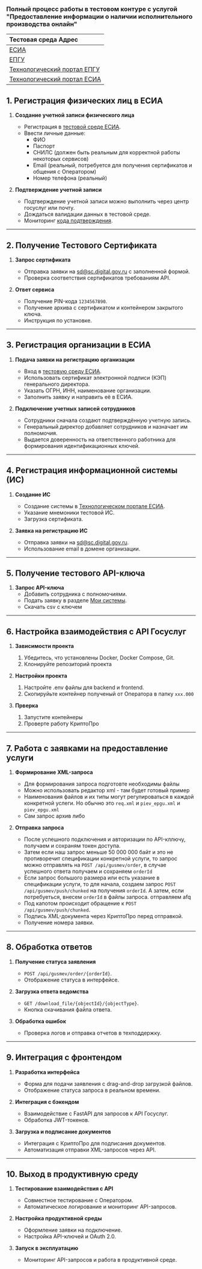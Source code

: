 ### Полный процесс работы в тестовом контуре с услугой "Предоставление информации о наличии исполнительного производства онлайн"

| Тестовая среда Адрес                                                                |
| :---------------------------------------------------------------------------------- |
| [ЕСИА](https://esia-portal1.test.gosuslugi.ru/)                                     |
| [ЕПГУ](https://svcdev-beta.test.gosuslugi.ru/)                                      |
| [Технологический портал ЕПГУ](https://svcdev-partners.test.gosuslugi.ru/)           |
| [Технологический портал ЕСИА](https://esia-portal1.test.gosuslugi.ru/console/tech/) |

## **1. Регистрация физических лиц в ЕСИА**

1. **Создание учетной записи физического лица**

   - Регистрация в [тестовой среде ЕСИА](https://esia-portal1.test.gosuslugi.ru/registration/).
   - Ввести личные данные:
     - ФИО
     - Паспорт
     - СНИЛС (должен быть реальным для корректной работы некоторых сервисов)
     - Email (реальный, потребуется для получения сертификатов и общения с Оператором)
     - Номер телефона (реальный)

2. **Подтверждение учетной записи**
   - Подтверждение учетной записи можно выполнить через центр госуслуг или почту.
   - Дождаться валидации данных в тестовой среде.
   - Мониторинг [кода подтверждения](https://esia-portal1.test.gosuslugi.ru/logs/postcodes/).

---

## **2. Получение Тестового Сертификата**

1. **Запрос сертификата**

   - Отправка заявки на [sd@sc.digital.gov.ru](mailto:sd@sc.digital.gov.ru) с заполненной формой.
   - Проверка соответствия сертификатов требованиям API.

2. **Ответ сервиса**
   - Получение PIN-кода `1234567890`.
   - Получение архива с сертификатом и контейнером закрытого ключа.
   - Инструкция по установке.

---

## **3. Регистрация организации в ЕСИА**

1. **Подача заявки на регистрацию организации**

   - Вход в [тестовую среду ЕСИА](https://esia-portal1.test.gosuslugi.ru/).
   - Использовать сертификат электронной подписи (КЭП) генерального директора.
   - Указать ОГРН, ИНН, наименование организации.
   - Заполнить заявку и направить её в ЕСИА.

2. **Подключение учетных записей сотрудников**
   - Сотрудники сначала создают подтверждённую учетную запись.
   - Генеральный директор добавляет сотрудников и назначает им полномочия.
   - Выдается доверенность на ответственного работника для формирования идентификационных ключей.

---

## **4. Регистрация информационной системы (ИС)**

1. **Создание ИС**

   - Создание системы в [Технологическом портале ЕСИА](https://esia-portal1.test.gosuslugi.ru/console/tech).
   - Указание мнемоники тестовой ИС.
   - Загрузка сертификата.

2. **Заявка на регистрацию ИС**
   - Отправка заявки на [sd@sc.digital.gov.ru](mailto:sd@sc.digital.gov.ru).
   - Использование email в домене организации.

---

## **5. Получение тестового API-ключа**

1. **Запрос API-ключа**
   - Добавить сотрудника с полномочиями.
   - Подать заявку в разделе [Мои системы](https://svcdev-partners.test.gosuslugi.ru/systems).
   - Скачать csv с ключем

---

## **6. Настройка взаимодействия с API Госуслуг**

1. **Зависимости проекта**

   1. Убедитесь, что установлены Docker, Docker Compose, Git.
   2. Клонируйте репозиторий проекта

2. **Настройки проекта**

   1. Настройте .env файлы для backend и frontend.
   2. Скопируйьте контейнер полученый от Оператора в папку `xxx.000`

3. **Прверка**
   1. Запустите контейнеры
   2. Проверте работу КриптоПро

---

## **7. Работа с заявками на предоставление услуги**

1. **Формирование XML-запроса**

   - Для формирования запроса подготовте необходимы файлы
   - Можно использовать редактор xml - там будет готовый пример
   - Наименования файлов и их типы могут регулироваться в каждой конкретной услеги. Но обычно это `req.xml` и `piev_epgu.xml` и `piev_epgu.xml`
   - Сам запрос архив либо

2. **Отправка запроса**
   - После успешного подключения и авторизации по API-кллючу, получаем и сохраням токен доступа.
   - Затем если наш запрос меньше 50 000 000 байт и это не противоречит спецификации конкретной услуги, то запрос можно отправлять на `POST /api/gusmev/order`, в случае успешного ответа получаем и сохраняем `orderId`
   - Если запрос большого размера или есть указание в спецификации услуги, то для начала, создаем запрос `POST /api/gusmev/push/chunked` на получения `orderId`. А затем, если потребуеться, внесем `orderId` в файлы запроса. отправляем afq
   - Под капотом происходит обращение к `POST /api/gusmev/push/chunked`.
   - Подпись XML-документа через КриптоПро перед отправкой.
   - Получение номера заявки.

---

## **8. Обработка ответов**

1. **Получение статуса заявления**

   - `POST /api/gusmev/order/{orderId}`.
   - Отображение статуса в интерфейсе.

2. **Загрузка ответа ведомства**

   - `GET /download_file/{objectId}/{objectType}`.
   - Кнопка скачивания файла ответа.

3. **Обработка ошибок**
   - Проверка логов и отправка отчетов в техподдержку.

---

## **9. Интеграция с фронтендом**

1. **Разработка интерфейса**

   - Форма для подачи заявления с drag-and-drop загрузкой файлов.
   - Отображение статуса запроса в реальном времени.

2. **Интеграция с бэкендом**

   - Взаимодействие с FastAPI для запросов к API Госуслуг.
   - Обработка JWT-токенов.

3. **Загрузка и подписание документов**
   - Интеграция с КриптоПро для подписания документов.
   - Автоматизация отправки XML-запросов через API.

---

## **10. Выход в продуктивную среду**

1. **Тестирование взаимодействия с API**

   - Совместное тестирование с Оператором.
   - Автоматическое логирование и мониторинг API-запросов.

2. **Настройка продуктивной среды**

   - Оформление заявки на подключение.
   - Настройка API-ключей и OAuth 2.0.

3. **Запуск в эксплуатацию**
   - Мониторинг API-запросов и работа в продуктивной среде.
